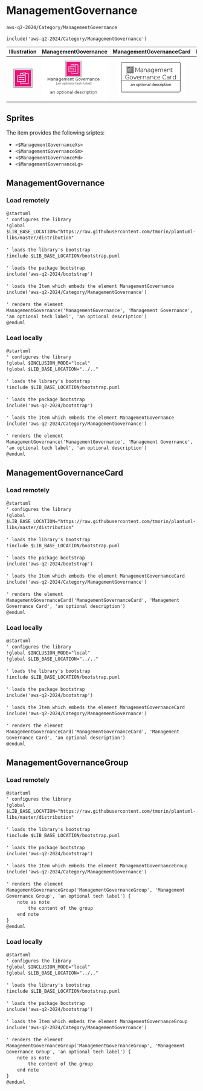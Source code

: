 # ManagementGovernance


```text
aws-q2-2024/Category/ManagementGovernance
```

```text
include('aws-q2-2024/Category/ManagementGovernance')
```



| Illustration | ManagementGovernance | ManagementGovernanceCard | ManagementGovernanceGroup |
| :---: | :---: | :---: | :---: |
| ![illustration for Illustration](../../aws-q2-2024/Category/ManagementGovernance.png) | ![illustration for ManagementGovernance](../../aws-q2-2024/Category/ManagementGovernance.Local.png) | ![illustration for ManagementGovernanceCard](../../aws-q2-2024/Category/ManagementGovernanceCard.Local.png) | ![illustration for ManagementGovernanceGroup](../../aws-q2-2024/Category/ManagementGovernanceGroup.Local.png) |



## Sprites
The item provides the following sriptes:

- `<$ManagementGovernanceXs>`
- `<$ManagementGovernanceSm>`
- `<$ManagementGovernanceMd>`
- `<$ManagementGovernanceLg>`





## ManagementGovernance

### Load remotely
```plantuml
@startuml
' configures the library
!global $LIB_BASE_LOCATION="https://raw.githubusercontent.com/tmorin/plantuml-libs/master/distribution"

' loads the library's bootstrap
!include $LIB_BASE_LOCATION/bootstrap.puml

' loads the package bootstrap
include('aws-q2-2024/bootstrap')

' loads the Item which embeds the element ManagementGovernance
include('aws-q2-2024/Category/ManagementGovernance')

' renders the element
ManagementGovernance('ManagementGovernance', 'Management Governance', 'an optional tech label', 'an optional description')
@enduml
```

### Load locally
```plantuml
@startuml
' configures the library
!global $INCLUSION_MODE="local"
!global $LIB_BASE_LOCATION="../.."

' loads the library's bootstrap
!include $LIB_BASE_LOCATION/bootstrap.puml

' loads the package bootstrap
include('aws-q2-2024/bootstrap')

' loads the Item which embeds the element ManagementGovernance
include('aws-q2-2024/Category/ManagementGovernance')

' renders the element
ManagementGovernance('ManagementGovernance', 'Management Governance', 'an optional tech label', 'an optional description')
@enduml
```

## ManagementGovernanceCard

### Load remotely
```plantuml
@startuml
' configures the library
!global $LIB_BASE_LOCATION="https://raw.githubusercontent.com/tmorin/plantuml-libs/master/distribution"

' loads the library's bootstrap
!include $LIB_BASE_LOCATION/bootstrap.puml

' loads the package bootstrap
include('aws-q2-2024/bootstrap')

' loads the Item which embeds the element ManagementGovernanceCard
include('aws-q2-2024/Category/ManagementGovernance')

' renders the element
ManagementGovernanceCard('ManagementGovernanceCard', 'Management Governance Card', 'an optional description')
@enduml
```

### Load locally
```plantuml
@startuml
' configures the library
!global $INCLUSION_MODE="local"
!global $LIB_BASE_LOCATION="../.."

' loads the library's bootstrap
!include $LIB_BASE_LOCATION/bootstrap.puml

' loads the package bootstrap
include('aws-q2-2024/bootstrap')

' loads the Item which embeds the element ManagementGovernanceCard
include('aws-q2-2024/Category/ManagementGovernance')

' renders the element
ManagementGovernanceCard('ManagementGovernanceCard', 'Management Governance Card', 'an optional description')
@enduml
```

## ManagementGovernanceGroup

### Load remotely
```plantuml
@startuml
' configures the library
!global $LIB_BASE_LOCATION="https://raw.githubusercontent.com/tmorin/plantuml-libs/master/distribution"

' loads the library's bootstrap
!include $LIB_BASE_LOCATION/bootstrap.puml

' loads the package bootstrap
include('aws-q2-2024/bootstrap')

' loads the Item which embeds the element ManagementGovernanceGroup
include('aws-q2-2024/Category/ManagementGovernance')

' renders the element
ManagementGovernanceGroup('ManagementGovernanceGroup', 'Management Governance Group', 'an optional tech label') {
    note as note
        the content of the group
    end note
}
@enduml
```

### Load locally
```plantuml
@startuml
' configures the library
!global $INCLUSION_MODE="local"
!global $LIB_BASE_LOCATION="../.."

' loads the library's bootstrap
!include $LIB_BASE_LOCATION/bootstrap.puml

' loads the package bootstrap
include('aws-q2-2024/bootstrap')

' loads the Item which embeds the element ManagementGovernanceGroup
include('aws-q2-2024/Category/ManagementGovernance')

' renders the element
ManagementGovernanceGroup('ManagementGovernanceGroup', 'Management Governance Group', 'an optional tech label') {
    note as note
        the content of the group
    end note
}
@enduml
```

